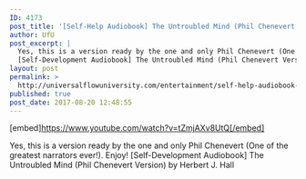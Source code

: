 ```yaml
---
ID: 4173
post_title: '[Self-Help Audiobook] The Untroubled Mind (Phil Chenevert Version!)'
author: UfU
post_excerpt: |
  Yes, this is a version ready by the one and only Phil Chenevert (One of the greatest narrators ever!). Enjoy!
  [Self-Development Audiobook] The Untroubled Mind (Phil Chenevert Version) by Herbert J. Hall
layout: post
permalink: >
  http://universalflowuniversity.com/entertainment/self-help-audiobook-the-untroubled-mind-phil-chenevert-version/
published: true
post_date: 2017-08-20 12:48:55
---
```

[embed]https://www.youtube.com/watch?v=tZmjAXv8UtQ[/embed]<br>
<p>Yes, this is a version ready by the one and only Phil Chenevert (One of the greatest narrators ever!). Enjoy!
[Self-Development Audiobook] The Untroubled Mind (Phil Chenevert Version) by Herbert J. Hall</p>